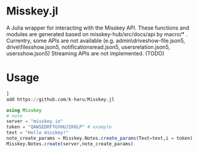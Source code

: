 # Misskey.jl

A Julia wrapper for interacting with the Misskey API.
These functions and modules are generated based on misskey-hub/src/docs/api by macro/* .
Currentry, some APIs are not available (e.g. admin\driveshow-file.json5, drive\filesshow.json5, notificationsread.json5, usersrelation.json5, usersshow.json5)
Streaming APIs are not implemented. (TODO)

# Usage

```julia
]
add https://github.com/k-haru/Misskey.jl
```

```julia
using Misskey
# note 
server = "misskey.io"
token = "QAWSEDRFTGYHUJIKOLP" # example
text = "Hello misskey!"
note_create_params = Misskey.Notes.create_params(Text=text,i = token)
Misskey.Notes.create(server,note_create_params)
```
